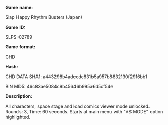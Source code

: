 **Game name:**

Slap Happy Rhythm Busters (Japan)

**Game ID:**

SLPS-02789

**Game format:**

CHD

**Hash:**

CHD DATA SHA1: a443298b4adccdc831b5a957b8832130f2916bb1

BIN MD5: 46c83ae5084c9b45646b995a6d5cf54e

**Description:**

All characters, space stage and load comics viewer mode unlocked. Rounds: 3, Time: 60 seconds. Starts at main menu with "VS MODE" option highlighted.